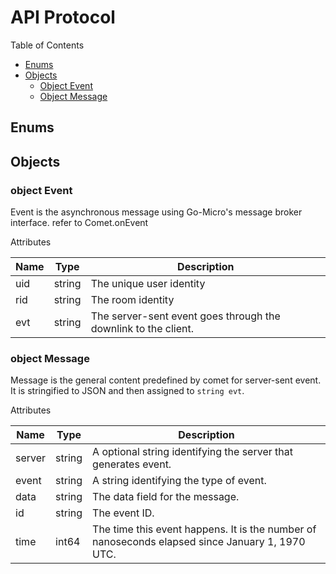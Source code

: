 # API Protocol

Table of Contents

* [Enums](#enums)
* [Objects](#objects)
    * [Object Event](#object-event)
    * [Object Message](#object-message)




## Enums

## Objects

### object Event

Event is the asynchronous message using Go-Micro's message broker interface. refer to Comet.onEvent

Attributes

|   Name    |   Type    |  Description |
| --------- | --------- | ------------ |
| uid | string | The unique user identity |
| rid | string | The room identity |
| evt | string | The server-sent event goes through the downlink to the client. |


### object Message

Message is the general content predefined by comet for server-sent event. It is stringified to JSON and then assigned to `string evt`.

Attributes

|   Name    |   Type    |  Description |
| --------- | --------- | ------------ |
| server | string | A optional string identifying the server that generates event. |
| event | string | A string identifying the type of event. |
| data | string | The data field for the message. |
| id | string | The event ID. |
| time | int64 | The time this event happens. It is the number of nanoseconds elapsed since January 1, 1970 UTC. |

